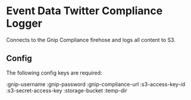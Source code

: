 # Event Data Twitter Compliance Logger

Connects to the Gnip Compliance firehose and logs all content to S3.

## Config

The following config keys are required:

 :gnip-username
 :gnip-password
 :gnip-compliance-url
 :s3-access-key-id
 :s3-secret-access-key
 :storage-bucket
 :temp-dir

